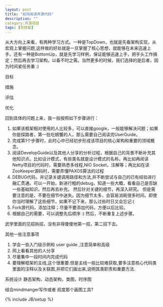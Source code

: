```yaml
---
layout: post
title: "如何阅读开源代码"
description: ""
category:开源项目 
tags: [软技能]
---
```


从大方向上来看，有两种学习方式。一种是TopDown，也就是先看架构实现，从宏观上掌握问题,这样做的好处就是一旦掌握了核心思想，就能够在未来迅速上手。还有一种是BottomUp，就是先学习样例，保证能够迅速上手，把手头工作搞定；然后再去学习架构，以备不时之需。当然更多的时候，我们选择的是后者，因为时间紧任务重 :) 

目标

措施

评估

优化

回到具体的问题上来，我一般按照如下步骤进行：

1. 如果该框架相对使用的人比较多，可以直接google，一般能够解决问题；如果你是探路者，第一批吃螃蟹的人，那么需要自己阅读完UserGuide。
2. 完成第1个步骤时，此时心中已经初步形成该项目的核心架构和重要的领域概念。
3. 阅读DevelopGuide以及其他人分享的分析过程，根据自己的背景不断补充其他知识点。比如设计模式，有些类名就是设计模式的名称。再比如再阅读Netty项目的代码时，需要熟悉多线程,NIO Socket，注解等；再比如在读ZooKeeper源码时，需要弄懂PAXOS算法的过程 
4. DEBUG代码，并记录关键调用路径和方法,并不断尝试与自己的已有经验进行融汇贯通。可以一开始，新进行粗的debug，知道一些大概，看看自己是否缺一些基础知识，然后再去补充。  然后针对关键的细节，再深入研究。
但是需要注意的是，不要在细节中迷失。因为细节太多，会容易消耗很多时间。即使你当时理解了这些细节，如果不记下来，那么过些时日又会忘记:( 
5. Fork源代码，添加注释；尽量不要添加代码，方便以后比较。
6. 根据自己的需要，可以调整先后顺序 :) 然后，不断重复上述步骤。
 
 武学里面的见招拆招，没有非得傻傻地第一招，第二招下去。
 
其他一些注意事项 

1. 学会一些入门级示例和 user guide ,注意简单和高级
2. 网上看看其他的人分享
3. 尽量集中一段时间内完成代码
4. 要理解框架的主线,这个很重要.但是主线一般比较难获取,要多注意核心代码类里面的注释以及关联图,并把它们画出来,说明其类职责和重要方法.

系统设计 静态架构，动态架构，类图，时序图
 
结合mindmanger写作或者 叔度那个画图工具? 


{% include JB/setup %}
